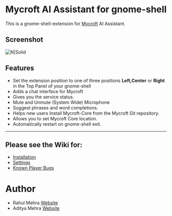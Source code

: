 # Mycroft AI Assistant for gnome-shell
This is a gnome-shell-extension for [Mycroft](https://mycroft.ai) AI Assistant. 
## Screenshot
![N|Solid](https://github.com/lolstring/gnome-shell-extension-mycroft/raw/master/data/screenshot.png)
## Features
- Set the extension position to one of three positions **Left,Center** or **Right** in the Top Panel of your gnome-shell 
- Adds a chat interface for Mycroft
- Gives you the service status.
- Mute and Unmute (System Wide) Microphone 
- Suggest phrases and word completions.
- Helps new users Install Mycroft-Core from the Mycroft Git repository.
- Allows you to set Mycroft Core location.
- Automatically restart on gnome-shell exit.
---

## Please see the Wiki for:

 * [Installation](https://github.com/lolstring/gnome-shell-extension-mycroft/wiki/Installation)
 * [Settings](https://github.com/lolstring/gnome-shell-extension-mycroft/wiki/Settings)
 * [Known Player Bugs](https://github.com/lolstring/gnome-shell-extension-mycroft/wiki/Known-Player-Bugs)

# Author
* Rahul Mehra [Website](https://rahul.io)
* Aditya Mehra [Website](http://aiix.tk)
